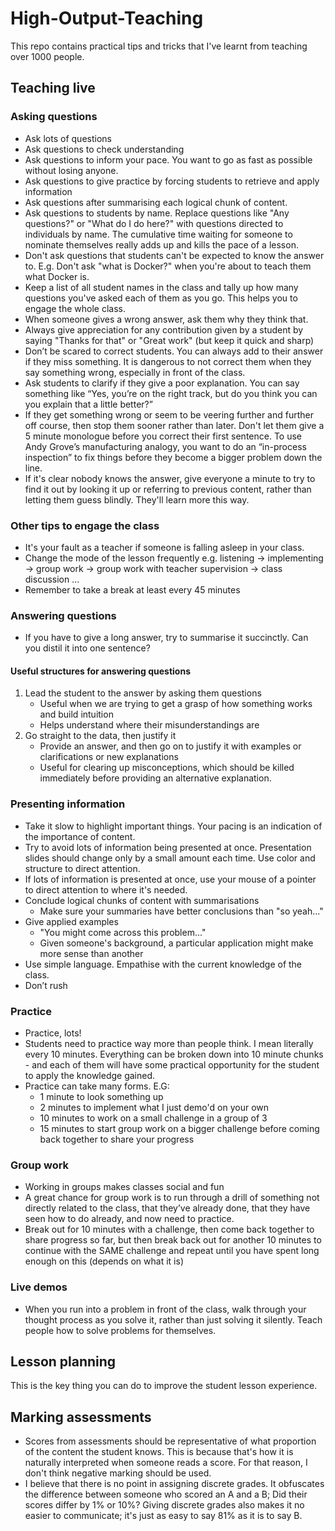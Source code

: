 # High-Output-Teaching

This repo contains practical tips and tricks that I've learnt from teaching over 1000 people.

## Teaching live

### Asking questions
- Ask lots of questions
- Ask questions to check understanding 
- Ask questions to inform your pace. You want to go as fast as possible without losing anyone.
- Ask questions to give practice by forcing students to retrieve and apply information
- Ask questions after summarising each logical chunk of content.
- Ask questions to students by name. Replace questions like "Any questions?" or "What do I do here?" with questions directed to individuals by name. The cumulative time waiting for someone to nominate themselves really adds up and kills the pace of a lesson.
- Don't ask questions that students can't be expected to know the answer to. E.g. Don't ask "what is Docker?" when you're about to teach them what Docker is.
- Keep a list of all student names in the class and tally up how many questions you've asked each of them as you go. This helps you to engage the whole class.
- When someone gives a wrong answer, ask them why they think that.
- Always give appreciation for any contribution given by a student by saying "Thanks for that" or "Great work" (but keep it quick and sharp)
- Don’t be scared to correct students. You can always add to their answer if they miss something. It is dangerous to not correct them when they say something wrong, especially in front of the class.
- Ask students to clarify if they give a poor explanation. You can say something like “Yes, you’re on the right track, but do you think you can you explain that a little better?”
- If they get something wrong or seem to be veering further and further off course, then stop them sooner rather than later. Don't let them give a 5 minute monologue before you correct their first sentence. To use Andy Grove’s manufacturing analogy, you want to do an “in-process inspection” to fix things before they become a bigger problem down the line.
- If it's clear nobody knows the answer, give everyone a minute to try to find it out by looking it up or referring to previous content, rather than letting them guess blindly. They'll learn more this way.

### Other tips to engage the class
- It's your fault as a teacher if someone is falling asleep in your class.
- Change the mode of the lesson frequently e.g. listening -> implementing -> group work -> group work with teacher supervision -> class discussion ...
- Remember to take a break at least every 45 minutes

### Answering questions
- If you have to give a long answer, try to summarise it succinctly. Can you distil it into one sentence?

#### Useful structures for answering questions
1. Lead the student to the answer by asking them questions
    - Useful when we are trying to get a grasp of how something works and build intuition
    - Helps understand where their misunderstandings are
2. Go straight to the data, then justify it
      - Provide an answer, and then go on to justify it with examples or clarifications or new explanations
      - Useful for clearing up misconceptions, which should be killed immediately before providing an alternative explanation.

### Presenting information
- Take it slow to highlight important things. Your pacing is an indication of the importance of content.
- Try to avoid lots of information being presented at once. Presentation slides should change only by a small amount each time. Use color and structure to direct attention.
- If lots of information is presented at once, use your mouse of a pointer to direct attention to where it's needed.
- Conclude logical chunks of content with summarisations
  - Make sure your summaries have better conclusions than "so yeah..."
- Give applied examples
  - "You might come across this problem..."
  - Given someone's background, a particular application might make more sense than another
- Use simple language. Empathise with the current knowledge of the class.
- Don’t rush

### Practice
- Practice, lots!
- Students need to practice way more than people think. I mean literally every 10 minutes. Everything can be broken down into 10 minute chunks - and each of them will have some practical opportunity for the student to apply the knowledge gained.
- Practice can take many forms. E.G:
  - 1 minute to look something up
  - 2 minutes to implement what I just demo'd on your own
  - 10 minutes to work on a small challenge in a group of 3
  - 15 minutes to start group work on a bigger challenge before coming back together to share your progress

### Group work
- Working in groups makes classes social and fun
- A great chance for group work is to run through a drill of something not directly related to the class, that they’ve already done, that they have seen how to do already, and now need to practice.
- Break out for 10 minutes with a challenge, then come back together to share progress so far, but then break back out for another 10 minutes to continue with the SAME challenge and repeat until you have spent long enough on this (depends on what it is)

### Live demos
- When you run into a problem in front of the class, walk through your thought process as you solve it, rather than just solving it silently. Teach people how to solve problems for themselves.

## Lesson planning

This is the key thing you can do to improve the student lesson experience.

## Marking assessments
- Scores from assessments should be representative of what proportion of the content the student knows. This is because that's how it is naturally interpreted when someone reads a score. For that reason, I don't think negative marking should be used.
- I believe that there is no point in assigning discrete grades. It obfuscates the difference between someone who scored an A and a B; Did their scores differ by 1% or 10%? Giving discrete grades also makes it no easier to communicate; it's just as easy to say 81% as it is to say B.
